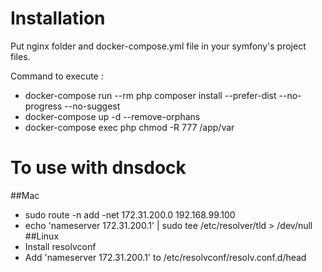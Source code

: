 # Installation
Put nginx folder and docker-compose.yml file in your symfony's project files.

Command to execute :
- docker-compose run --rm php composer install --prefer-dist --no-progress --no-suggest
- docker-compose up -d --remove-orphans
- docker-compose exec php chmod -R 777 /app/var

# To use with dnsdock
##Mac
- sudo route -n add -net 172.31.200.0 192.168.99.100
- echo 'nameserver 172.31.200.1' | sudo tee /etc/resolver/tld > /dev/null
##Linux
- Install resolvconf
- Add 'nameserver 172.31.200.1' to /etc/resolvconf/resolv.conf.d/head